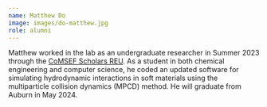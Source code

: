 ```yaml
---
name: Matthew Do
image: images/do-matthew.jpg
role: alumni
---
```


Matthew worked in the lab as an undergraduate researcher in Summer 2023 through
the [CoMSEF Scholars REU][1]. As a student in both chemical engineering and
computer science, he coded an updated software for simulating hydrodynamic
interactions in soft materials using the multiparticle collision dynamics (MPCD)
method. He will graduate from Auburn in May 2024.

[1]: https://www.comsefscholars.org
